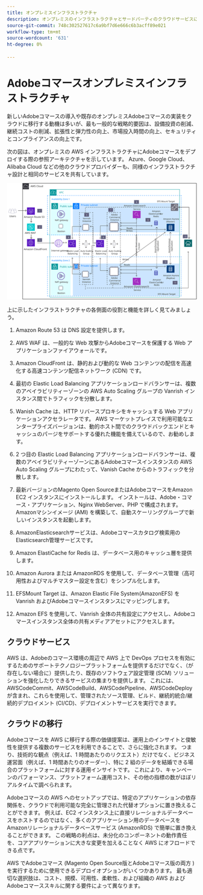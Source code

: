 ```yaml
---
title: オンプレミスインフラストラクチャ
description: オンプレミスのインフラストラクチャとサードパーティのクラウドサービスに関するAdobeコマースの詳細
source-git-commit: 748c302527617c6a9bf7d6e666c6b3acff89e021
workflow-type: tm+mt
source-wordcount: '631'
ht-degree: 0%

---
```



# Adobeコマースオンプレミスインフラストラクチャ

新しいAdobeコマースの導入や既存のオンプレミスAdobeコマースの実装をクラウドに移行する動機は多いが、最も一般的な戦略的要因は、設備投資の削減、継続コストの削減、拡張性と弾力性の向上、市場投入時間の向上、セキュリティとコンプライアンスの向上です。

次の図は、オンプレミスの AWS インフラストラクチャにAdobeコマースをデプロイする際の参照アーキテクチャを示しています。 Azure、Google Cloud、Alibaba Cloud などの他のクラウドプロバイダーも、同様のインフラストラクチャ設計と相同のサービスを共有しています。

![サードパーティのクラウドサービス上の自己ホスト型Adobeコマースインフラストラクチャを示す図](../../assets/playbooks/on-premises-infrastructure.svg)

上に示したインフラストラクチャの各側面の役割と機能を詳しく見てみましょう。

1. Amazon Route 53 は DNS 設定を提供します。

1. AWS WAF は、一般的な Web 攻撃からAdobeコマースを保護する Web アプリケーションファイアウォールです。

1. Amazon CloudFront は、静的および動的な Web コンテンツの配信を高速化する高速コンテンツ配信ネットワーク (CDN) です。

1. 最初の Elastic Load Balancing アプリケーションロードバランサーは、複数のアベイラビリティーゾーンの AWS Auto Scaling グループの Vanrish インスタンス間でトラフィックを分散します。

1. Wanish Cache は、HTTP リバースプロキシをキャッシュする Web アプリケーションアクセラレータです。 AWS マーケットプレイスで利用可能なエンタープライズバージョンは、動的ホスト間でのクラウドバックエンドとキャッシュのパージをサポートする優れた機能を備えているので、お勧めします。

1. 2 つ目の Elastic Load Balancing アプリケーションロードバランサーは、複数のアベイラビリティーゾーンにあるAdobeコマースインスタンスの AWS Auto Scaling グループにわたって、Vanish Cache からのトラフィックを分散します。

1. 最新バージョンのMagento Open SourceまたはAdobeコマースをAmazon EC2 インスタンスにインストールします。 インストールは、Adobe・コマース・アプリケーション、Nginx WebServer、PHP で構成されます。 Amazonマシンイメージ (AMI) を構築して、自動スケーリンググループで新しいインスタンスを起動します。

1. AmazonElasticsearchサービスは、Adobeコマースカタログ検索用のElasticsearch管理サービスです。

1. Amazon ElastiCache for Redis は、データベース用のキャッシュ層を提供します。

1. Amazon Aurora または AmazonRDS を使用して、データベース管理（高可用性およびマルチマスター設定を含む）をシンプル化します。

1. EFSMount Target は、Amazon Elastic File System(AmazonEFS) を Vanrish およびAdobeコマースインスタンスにマッピングします。

1. Amazon EFS を使用して、Vanrish 全体の共有設定にアクセスし、Adobeコマースインスタンス全体の共有メディアアセットにアクセスします。

## クラウドサービス

AWS は、Adobeのコマース環境の周辺で AWS 上で DevOps プロセスを有効にするためのサポートテクノロジープラットフォームを提供するだけでなく、（が存在しない場合に）提供したり、既存のソフトウェア設定管理 (SCM) ソリューションを強化したりできるサービスの集まりを提供します。 これには、AWSCodeCommit、AWSCodeBuild、AWSCodePipeline、AWSCodeDeploy が含まれ、これらを使用して、管理されたソース管理、ビルド、継続的統合/継続的デプロイメント (CI/CD)、デプロイメントサービスを実行できます。

## クラウドの移行

Adobeコマースを AWS に移行する際の価値提案は、運用上のインサイトと俊敏性を提供する複数のサービスを利用できることで、さらに強化されます。 つまり、技術的な観点（例えば、1 時間あたりのリクエスト）だけでなく、ビジネス運営面（例えば、1 時間あたりのオーダー）、特に 2 組のデータを結婚できる場合のプラットフォームに対する運用インサイトです。 これにより、キャンペーンのパフォーマンス、プラットフォーム運用コスト、その他の指標の数がほぼリアルタイムで調べられます。

Adobeコマースの AWS へのセットアップでは、特定のアプリケーションの依存関係を、クラウドで利用可能な完全に管理された代替オプションに置き換えることができます。 例えば、EC2 インスタンス上に直接リレーショナルデータベースをホストするのではなく、多くのアプリケーション用のデータベースをAmazonリレーショナルデータベースサービス (AmazonRDS) で簡単に置き換えることができます。 この戦略の利点は、未分化のコンポーネントの動作責任を、コアアプリケーションに大きな変更を加えることなく AWS にオフロードできる点です。

AWS でAdobeコマース (Magento Open Source版とAdobeコマース版の両方 ) を実行するために使用できるデプロイオプションがいくつかあります。 最も適切な選択肢は、コスト、規模、可用性、柔軟性、および組織の AWS およびAdobeコマーススキルに関する要件によって異なります。
